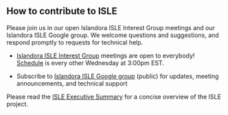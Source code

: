 ## How to contribute to ISLE

Please join us in our open Islandora ISLE Interest Group meetings and our Islandora ISLE Google group. We welcome questions and suggestions, and respond promptly to requests for technical help.

* [Islandora ISLE Interest Group](https://github.com/islandora-interest-groups/Islandora-ISLE-Interest-Group) meetings are open to everybody! [Schedule](https://github.com/islandora-interest-groups/Islandora-ISLE-Interest-Group/#how-to-join) is every other Wednesday at 3:00pm EST.

* Subscribe to [Islandora ISLE Google group](https://groups.google.com/forum/#!forum/islandora-isle) (public) for updates, meeting announcements, and technical support

Please read the [ISLE Executive Summary](https://docs.google.com/document/d/17tAFxR6_b7sxXkE1teNDQZv0UZ0LLSkX8K05-U6A6nw/edit?usp=sharing) for a concise overview of the ISLE project.
